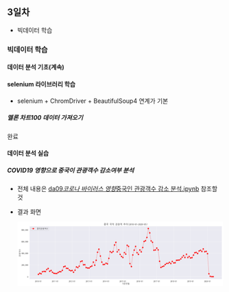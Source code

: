 ## 3일차

- 빅데이터 학습

### 빅데이터 학습

#### 데이터 분석 기초(계속)

#### selenium 라이브러리 학습

- selenium + ChromDriver + BeautifulSoup4 연계가 기본

##### 멜론 차트100 데이터 가져오기

완료

#### 데이터 분석 실습

##### COVID19 영향으로 중국이 관광객수 감소여부 분석

- 전체 내용은 [da09*코로나 바이러스 영향*중국인 관광객수 감소 분석.ipynb](https://github.com/zzzissu/bigdata-analysis2024/blob/main/day03/da09_%EC%BD%94%EB%A1%9C%EB%82%98%20%EB%B0%94%EC%9D%B4%EB%9F%AC%EC%8A%A4%20%EC%98%81%ED%96%A5_%EC%A4%91%EA%B5%AD%EC%9D%B8%20%EA%B4%80%EA%B4%91%EA%B0%9D%EC%88%98_%20%EA%B0%90%EC%86%8C%20%EB%B6%84%EC%84%9D.ipynb) 참조할 것
- 결과 화면

  ![중국관광객](https://raw.githubusercontent.com/zzzissu/bigdata-analysis2024/main/images/ba005.png)
